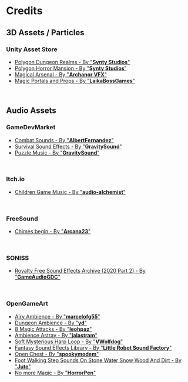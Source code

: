 # Credits

## 3D Assets / Particles
### Unity Asset Store
- [Polygon Dungeon Realms - By "**Synty Studios**"](https://assetstore.unity.com/packages/3d/environments/dungeons/polygon-dungeon-realms-low-poly-3d-art-by-synty-189093)
- [Polygon Horror Mansion - By "**Synty Studios**"](https://assetstore.unity.com/packages/3d/environments/fantasy/polygon-horror-mansion-low-poly-3d-art-by-synty-213346)
- [Magical Arsenal - By "**Archanor VFX**"](https://assetstore.unity.com/packages/vfx/particles/spells/magic-arsenal-20869)
- [Magic Portals and Props - By "**LaikaBossGames**"](https://assetstore.unity.com/packages/vfx/particles/spells/magic-portals-and-props-168472)

<br />

## Audio Assets
### GameDevMarket
- [Combat Sounds - By "**AlbertFernandez**"](https://www.gamedevmarket.net/asset/combat-sounds-bundle-collection)
- [Survival Sound Effects - By "**GravitySound**"](https://www.gamedevmarket.net/asset/survival-sound-effects)
- [Puzzle Music - By "**GravitySound**"](https://www.gamedevmarket.net/asset/puzzle-music)

<br />

### Itch.io
- [Children Game Music - By "**audio-alchemist**"](https://audio-alchemist.itch.io/children-game-music)

<br />

### FreeSound
- [Chimes begin - By "**Arcana23**"](https://freesound.org/people/Arcana23/sounds/685663/)

<br />

### SONISS
- [Royalty Free Sound Effects Archive (2020 Part 2) - By "**GameAudioGDC**"](https://sonniss.com/gameaudiogdc)

<br />

### OpenGameArt
- [Airy Ambience - By "**marcelofg55**"](https://opengameart.org/content/airy-ambience)
- [Dungeon Ambience - By "**yd**"](https://opengameart.org/content/dungeon-ambience)
- [8 Magic Attacks - By "**leohpaz**"](https://opengameart.org/content/8-magic-attacks)
- [Ambience Astray - By "**jalastram**"](https://opengameart.org/content/ambiance-astray)
- [Soft Mysterious Harp Loop - By "**VWolfdog**"](https://opengameart.org/content/soft-mysterious-harp-loop)
- [Fantasy Sound Effects Library - By "**Little Robot Sound Factory**"](https://opengameart.org/content/fantasy-sound-effects-library)
- [Open Chest - By "**spookymodem**"](https://opengameart.org/content/open-chest)
- [Foot Walking Step Sounds On Stone Water Snow Wood And Dirt - By "**Jute**"](https://opengameart.org/content/foot-walking-step-sounds-on-stone-water-snow-wood-and-dirt)
- [No more Magic - By "**HorrorPen**"](https://opengameart.org/content/no-more-magic)
